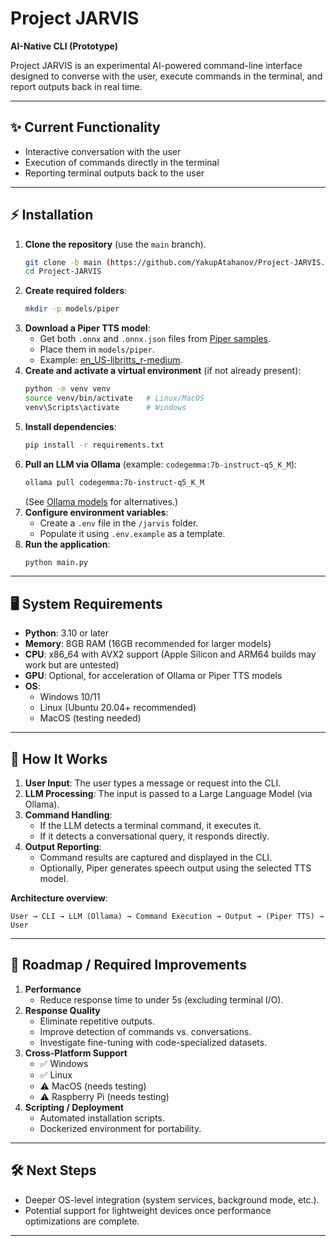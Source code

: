 # Project JARVIS

**AI-Native CLI (Prototype)**

Project JARVIS is an experimental AI-powered command-line interface designed to converse with the user, execute commands in the terminal, and report outputs back in real time.

---

## ✨ Current Functionality

- Interactive conversation with the user  
- Execution of commands directly in the terminal  
- Reporting terminal outputs back to the user  

---

## ⚡ Installation

1. **Clone the repository** (use the `main` branch).
   ```bash
   git clone -b main (https://github.com/YakupAtahanov/Project-JARVIS.git)
   cd Project-JARVIS
   ```
2. **Create required folders**:
   ```bash
   mkdir -p models/piper
   ```
3. **Download a Piper TTS model**:
   - Get both `.onnx` and `.onnx.json` files from [Piper samples](https://rhasspy.github.io/piper-samples/).  
   - Place them in `models/piper`.  
   - Example: [en_US-libritts_r-medium](https://rhasspy.github.io/piper-samples/#en_US-libritts_r-medium).  
4. **Create and activate a virtual environment** (if not already present):
   ```bash
   python -m venv venv
   source venv/bin/activate   # Linux/MacOS
   venv\Scripts\activate      # Windows
   ```
5. **Install dependencies**:
   ```bash
   pip install -r requirements.txt
   ```
6. **Pull an LLM via Ollama** (example: `codegemma:7b-instruct-q5_K_M`):
   ```bash
   ollama pull codegemma:7b-instruct-q5_K_M
   ```
   (See [Ollama models](https://ollama.com/search) for alternatives.)
7. **Configure environment variables**:  
   - Create a `.env` file in the `/jarvis` folder.  
   - Populate it using `.env.example` as a template.  
8. **Run the application**:  
   ```bash
   python main.py
   ```

---

## 🖥️ System Requirements

- **Python**: 3.10 or later
- **Memory**: 8GB RAM (16GB recommended for larger models)
- **CPU**: x86_64 with AVX2 support (Apple Silicon and ARM64 builds may work but are untested)
- **GPU**: Optional, for acceleration of Ollama or Piper TTS models
- **OS**:
  - Windows 10/11
  - Linux (Ubuntu 20.04+ recommended)
  - MacOS (testing needed)

---

## 🔧 How It Works

1. **User Input**: The user types a message or request into the CLI.
2. **LLM Processing**: The input is passed to a Large Language Model (via Ollama).
3. **Command Handling**:
   - If the LLM detects a terminal command, it executes it.
   - If it detects a conversational query, it responds directly.
4. **Output Reporting**:
   - Command results are captured and displayed in the CLI.
   - Optionally, Piper generates speech output using the selected TTS model.

**Architecture overview**:
```
User → CLI → LLM (Ollama) → Command Execution → Output → (Piper TTS) → User
```

---

## 🚀 Roadmap / Required Improvements

1. **Performance**
   - Reduce response time to under 5s (excluding terminal I/O).
2. **Response Quality**
   - Eliminate repetitive outputs.
   - Improve detection of commands vs. conversations.
   - Investigate fine-tuning with code-specialized datasets.
3. **Cross-Platform Support**
   - ✅ Windows
   - ✅ Linux
   - ⚠️ MacOS (needs testing)
   - ⚠️ Raspberry Pi (needs testing)
4. **Scripting / Deployment**
   - Automated installation scripts.
   - Dockerized environment for portability.

---

## 🛠️ Next Steps

- Deeper OS-level integration (system services, background mode, etc.).
- Potential support for lightweight devices once performance optimizations are complete.

---
